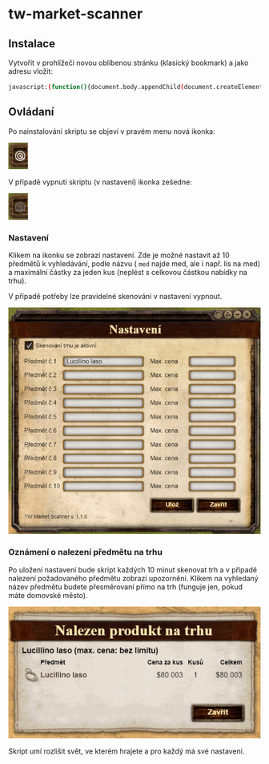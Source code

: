 # tw-market-scanner

## Instalace

Vytvořit v prohlížeči novou oblíbenou stránku (klasický bookmark) a jako adresu vložit:

```sh
javascript:(function(){document.body.appendChild(document.createElement('script')).src='https://deprivant.github.io/tw-market-scanner/dist/tw-market-scanner.min.js';})();
```

## Ovládaní

Po nainstalování skriptu se objeví v pravém menu nová ikonka:

![The West Market Scanner Menu Icon](https://github.com/Deprivant/tw-market-scanner/blob/main/docs/twms-menu-image.png?raw=true)

V případě vypnutí skriptu (v nastavení) ikonka zešedne:

![The West Market Scanner Menu Icon Stop Scanning](https://github.com/Deprivant/tw-market-scanner/blob/main/docs/twms-menu-off-image.png?raw=true)

### Nastavení

Klikem na ikonku se zobrazí nastavení. Zde je možné nastavit až 10 předmětů k vyhledávání, podle názvu ( `med` najde med, ale i např. lis na med) a maximální částky za jeden kus (neplést s celkovou částkou nabídky na trhu).

V případě potřeby lze pravidelné skenování v nastavení vypnout.

![The West Market Scanner Menu Icon](https://github.com/Deprivant/tw-market-scanner/blob/main/docs/twms-setting-image.png?raw=true)

### Oznámení o nalezení předmětu na trhu

Po uložení nastavení bude skript každých 10 minut skenovat trh a v případě nalezení požadovaného předmětu zobrazí upozornění. Klikem na vyhledaný název předmětu budete přesměrovaní přímo na trh (funguje jen, pokud máte domovské město).

![The West Market Scanner Menu Icon](https://github.com/Deprivant/tw-market-scanner/blob/main/docs/twms-results-image.png?raw=true)

Skript umí rozlišit svět, ve kterém hrajete a pro každý má své nastavení.
